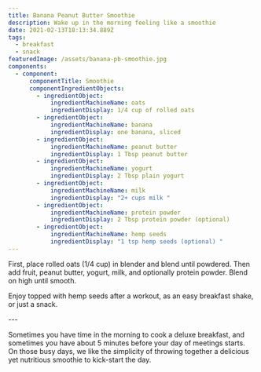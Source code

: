 ```yaml
---
title: Banana Peanut Butter Smoothie
description: Wake up in the morning feeling like a smoothie
date: 2021-02-13T18:13:34.889Z
tags:
  - breakfast
  - snack
featuredImage: /assets/banana-pb-smoothie.jpg
components:
  - component:
      componentTitle: Smoothie
      componentIngredientObjects:
        - ingredientObject:
            ingredientMachineName: oats
            ingredientDisplay: 1/4 cup of rolled oats
        - ingredientObject:
            ingredientMachineName: banana
            ingredientDisplay: one banana, sliced
        - ingredientObject:
            ingredientMachineName: peanut butter
            ingredientDisplay: 1 Tbsp peanut butter
        - ingredientObject:
            ingredientMachineName: yogurt
            ingredientDisplay: 2 Tbsp plain yogurt
        - ingredientObject:
            ingredientMachineName: milk
            ingredientDisplay: "2+ cups milk "
        - ingredientObject:
            ingredientMachineName: protein powder
            ingredientDisplay: 2 Tbsp protein powder (optional)
        - ingredientObject:
            ingredientMachineName: hemp seeds
            ingredientDisplay: "1 tsp hemp seeds (optional) "
---
```

First, place rolled oats (1/4 cup) in blender and blend until powdered. Then add fruit, peanut butter, yogurt, milk, and optionally protein powder. Blend on high until smooth. 

Enjoy topped with hemp seeds after a workout, as an easy breakfast shake, or just a snack.  

\---

Sometimes you have time in the morning to cook a deluxe breakfast, and sometimes you have about 5 minutes before your day of meetings starts. On those busy days, we like the simplicity of throwing together a delicious yet nutritious smoothie to kick-start the day.